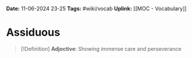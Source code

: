 **Date:** 11-06-2024 23-25
**Tags:** #wiki/vocab 
**Uplink:** [[MOC - Vocabulary]]

# Assiduous

>[!Definition]
>**Adjective**: Showing immense care and perseverance

